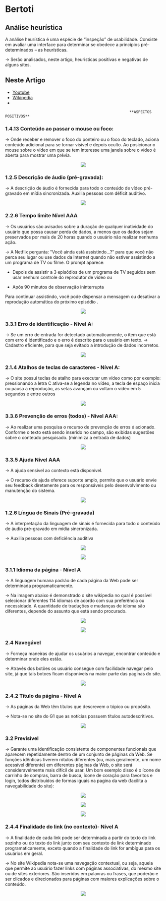 # Bertoti

## Análise heurística
A análise heurística é uma espécie de “inspeção” de usabilidade. Consiste em avaliar uma interface para determinar se obedece a princípios pré-determinados – as heurísticas. 

-> Serão analisados, neste artigo, heuristicas positivas e negativas de alguns sites.


## Neste Artigo
- [Youtube](#Youtube)
- [Wikipedia](#Wikipedia)
-


                                                            **ASPECTOS POSITIVOS**

### 1.4.13 Conteúdo ao passar o mouse ou foco:

-> Onde receber e remover o foco do ponteiro ou o foco do teclado, aciona conteúdo adicional para se tornar visível e depois oculto. Ao posicionar o mouse sobre o vídeo em que se tem interesse uma janela sobre o vídeo é aberta para mostrar uma prévia.

<p align=center>  <img src = "https://github.com/fabiaalv3s/Bertoti/blob/main/IHC/imagens/Screenshot_1.png"> </p>



### 1.2.5 Descrição de áudio (pré-gravada):

-> A descrição de áudio é fornecida para todo o conteúdo de vídeo pré-gravado em mídia sincronizada. 
Auxilia pessoas com déficit auditivo.

<p align = center> <img src = "https://github.com/fabiaalv3s/Bertoti/blob/main/IHC/imagens/Imagem4.png"> </p>


### 2.2.6 Tempo limite Nível AAA

-> Os usuários são avisados sobre a duração de qualquer inatividade do usuário que possa causar perda de dados, a menos que os dados sejam preservados por mais de 20 horas quando o usuário não realizar nenhuma ação.

-> A Netflix pergunta: "Você ainda está assistindo...?" para que você não perca seu lugar ou use dados da Internet quando não estiver assistindo a um programa de TV ou filme. O prompt aparece:

- Depois de assistir a 3 episódios de um programa de TV seguidos sem usar nenhum controle do reprodutor de vídeo ou

- Após 90 minutos de observação ininterrupta

Para continuar assistindo, você pode dispensar a mensagem ou desativar a reprodução automática do próximo episódio .

<p align = center> <img src = "https://github.com/fabiaalv3s/Bertoti/blob/main/IHC/imagens/netflix1.png"> </p>



### 3.3.1 Erro de identificação - Nível A: 

-> Se um erro de entrada for detectado automaticamente, o item que está com erro é identificado e o erro é descrito para o usuário em texto.
-> Cadastro eficiente, para que seja evitado a introdução de dados incorretos.

<p align = center> <img src = "https://github.com/fabiaalv3s/Bertoti/blob/main/IHC/imagens/Imagem5.png"></p>



### 2.1.4 Atalhos de teclas de caracteres - Nível A:

-> O site possui teclas de atalho para executar um vídeo como por exemplo: pressionando a letra C ativa-se a legenda no vídeo, a tecla de espaço inicia ou pausa a reprodução, as setas avançam ou voltam o vídeo em 5 segundos e entre outros

<p align = center> <img src = "https://github.com/fabiaalv3s/Bertoti/blob/main/IHC/imagens/Screenshot_2.png"></p>



### 3.3.6 Prevenção de erros (todos) - Nível AAA:

-> Ao realizar uma pesquisa o recurso de prevenção de erros é acionado. Conforme o texto está sendo inserido no campo, são exibidas sugestões sobre o conteúdo pesquisado. (minimiza a entrada de dados)

<p align = center> <img src = "https://github.com/fabiaalv3s/Bertoti/blob/main/IHC/imagens/Imagem7.png"></p>



### 3.3.5 Ajuda Nível AAA

-> A ajuda sensível ao contexto está disponível.

-> O recurso de ajuda oferece suporte amplo, permite que o usuário envie seu feedback diretamente para os responsáveis pelo desenvolvimento ou manutenção do sistema.

<p align = center> <img src = "https://github.com/fabiaalv3s/Bertoti/blob/main/IHC/imagens/Imagem8.png"></p>



### 1.2.6 Língua de Sinais (Pré-gravada)

-> A interpretação da linguagem de sinais é fornecida para todo o conteúdo de áudio pré-gravado em mídia sincronizada.

-> Auxilia pessoas com deficiência auditiva

<p align = center> <img src = "https://github.com/fabiaalv3s/Bertoti/blob/main/IHC/imagens/Imagem1.png"></p>
<p align = center> <img src = "https://github.com/fabiaalv3s/Bertoti/blob/main/IHC/imagens/libras2.png"></p>




### 3.1.1 Idioma da página - Nível A

-> A linguagem humana padrão de cada página da Web pode ser determinada programaticamente.

-> Na imagem abaixo é demonstrado o site wikipedia no qual é possível selecionar diferentes 114 idiomas de acordo com sua preferência ou necessidade. A quantidade de traduções e mudanças de idioma são diferentes, depende do assunto que está sendo procurado.

<p align = center> <img src = "https://github.com/fabiaalv3s/Bertoti/blob/main/IHC/imagens/idioma2.png"></p>

<p align = center> <img src = "https://github.com/fabiaalv3s/Bertoti/blob/main/IHC/imagens/idioma1.png"></p>


### 2.4 Navegável

-> Forneça maneiras de ajudar os usuários a navegar, encontrar conteúdo e determinar onde eles estão.

-> Através dos botões os usuário consegue com facilidade navegar pelo site, já que tais botoes ficam disponiveis na maior parte das paginas do site.

<p align = center> <img src = "https://github.com/fabiaalv3s/Bertoti/blob/main/IHC/imagens/navegavel.png"></p>


### 2.4.2 Título da página - Nível A

-> As páginas da Web têm títulos que descrevem o tópico ou propósito.

-> Nota-se no site do G1 que as notícias possuem títulos autodescritivos.

<p align = center> <img src = "https://github.com/fabiaalv3s/Bertoti/blob/main/IHC/imagens/noticia.png"></p>


### 3.2 Previsível

-> Garante uma identificação consistente de componentes funcionais que aparecem repetidamente dentro de um conjunto de páginas da Web. Se funções idênticas tiverem rótulos diferentes (ou, mais geralmente, um nome acessível diferente) em diferentes páginas da Web, o site será consideravelmente mais difícil de usar. Um bom exemplo disso é o ícone de carrinho de compras, barra de busca, ícone de coração para favoritos e login, todos distribuídos de formas iguais na pagina da web (facilita a navegabilidade do site):

<p align = center> <img src = "https://github.com/fabiaalv3s/Bertoti/blob/main/IHC/imagens/loja1png.png"></p>
<p align = center> <img src = "https://github.com/fabiaalv3s/Bertoti/blob/main/IHC/imagens/loja2.png"></p>
<p align = center> <img src = "https://github.com/fabiaalv3s/Bertoti/blob/main/IHC/imagens/loja3.png"></p>



### 2.4.4 Finalidade do link (no contexto)- Nível A

-> A finalidade de cada link pode ser determinada a partir do texto do link sozinho ou do texto do link junto com seu contexto de link determinado programaticamente, exceto quando a finalidade do link for ambígua para os usuários em geral.

-> No site  Wikipedia nota-se uma navegação contextual, ou seja, aquela que permite ao usuário fazer links com páginas associativas, do mesmo site ou de sites exteriores. São inseridos em palavras ou frases, que poderão e ser clicados e direcionados para páginas com maiores explicações sobre o conteúdo.

<p align = center> <img src = "https://github.com/fabiaalv3s/Bertoti/blob/main/IHC/imagens/wikipedia.png"></p>
